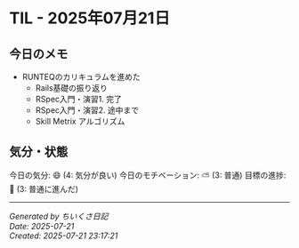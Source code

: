 # TIL - 2025年07月21日

## 今日のメモ
 - RUNTEQのカリキュラムを進めた
	 - Rails基礎の振り返り
	 - RSpec入門・演習1. 完了
	 - RSpec入門・演習2. 途中まで
	 - Skill Metrix アルゴリズム

## 気分・状態
今日の気分: 😄 (4: 気分が良い)
今日のモチベーション: ⛅ (3: 普通)
目標の進捗: 🌱 (3: 普通に進んだ)

---
*Generated by ちいくさ日記*  
*Date: 2025-07-21*  
*Created: 2025-07-21 23:17:21*
